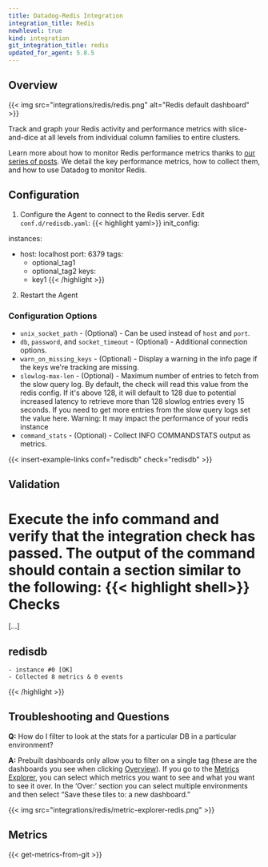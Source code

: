 ```yaml
---
title: Datadog-Redis Integration
integration_title: Redis
newhlevel: true
kind: integration
git_integration_title: redis
updated_for_agent: 5.8.5
---
```


## Overview

{{< img src="integrations/redis/redis.png" alt="Redis default dashboard" >}}

Track and graph your Redis activity and performance metrics with slice-and-dice at all levels
from individual column families to entire clusters.

Learn more about how to monitor Redis performance metrics thanks to
[our series of posts](https://www.datadoghq.com/blog/how-to-monitor-redis-performance-metrics/).
We detail the key performance metrics, how to collect them, and how to use Datadog to monitor Redis.

## Configuration

1.  Configure the Agent to connect to the Redis server. Edit `conf.d/redisdb.yaml`:
{{< highlight yaml>}}
init_config:

instances:
  - host: localhost
    port: 6379
    tags:
      - optional_tag1
      - optional_tag2
    keys:
      - key1
{{< /highlight >}}

2.  Restart the Agent

### Configuration Options

* `unix_socket_path` - (Optional) - Can be used instead of `host` and `port`.
* `db`, `password`, and `socket_timeout` - (Optional) - Additional connection options.
* `warn_on_missing_keys` - (Optional) - Display a warning in the info page if the keys we're tracking are missing.
* `slowlog-max-len` - (Optional) - Maximum number of entries to fetch from the slow query log. By default, the check will
        read this value from the redis config. If it's above 128, it will default to 128 due to potential increased latency
        to retrieve more than 128 slowlog entries every 15 seconds. If you need to get more entries from the slow query logs
        set the value here. Warning: It may impact the performance of your redis instance
* `command_stats` - (Optional) - Collect INFO COMMANDSTATS output as metrics.

{{< insert-example-links conf="redisdb" check="redisdb" >}}

## Validation

Execute the info command and verify that the integration check has passed. The output of the command should contain a section similar to the following:
{{< highlight shell>}}
Checks
======

  [...]

  redisdb
  -------
    - instance #0 [OK]
    - Collected 8 metrics & 0 events
{{< /highlight >}}

## Troubleshooting and Questions

**Q:** How do I filter to look at the stats for a particular DB in a particular environment?

**A:** Prebuilt dashboards only allow you to filter on a single tag
(these are the dashboards you see when
clicking [Overview][2]). If you go to the [Metrics Explorer][3], you can select which
metrics you want to see and what you want to see it over.  In the ‘Over:’ section
you can select multiple environments and then select “Save these tiles to: a new dashboard.”

{{< img src="integrations/redis/metric-explorer-redis.png" >}}

## Metrics

{{< get-metrics-from-git >}}

[2]: https://app.datadoghq.com/account/overview
[3]: https://app.datadoghq.com/metric/explorer

